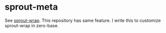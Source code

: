 sprout-meta
===========

See [sprout-wrap](https://github.com/pivotal-sprout/sprout-wrap).  This repository has same feature.
I write this to customize sprout-wrap in zero-base.

